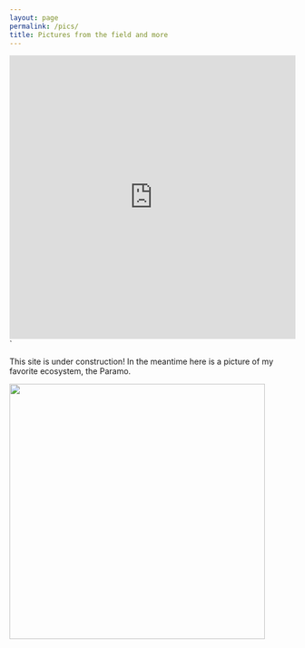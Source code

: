```yaml
---
layout: page
permalink: /pics/
title: Pictures from the field and more
---
```


<iframe class="slideshow-iframe" src="https://andrepazv.github.io/slides/my-pics1.html"
 width="100%" height="500" frameborder="0" scrolling="yes" ></iframe>`





























This site is under construction! In the meantime here is a picture of my favorite ecosystem, the Paramo. 



<img src="/images/DSC_4592.jpg" width="450">

